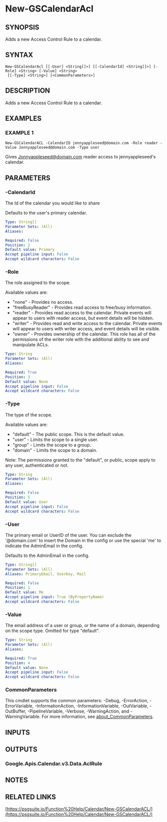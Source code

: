 # New-GSCalendarAcl

## SYNOPSIS
Adds a new Access Control Rule to a calendar.

## SYNTAX

```
New-GSCalendarAcl [[-User] <String[]>] [[-CalendarId] <String[]>] [-Role] <String> [-Value] <String>
 [[-Type] <String>] [<CommonParameters>]
```

## DESCRIPTION
Adds a new Access Control Rule to a calendar.

## EXAMPLES

### EXAMPLE 1
```
New-GSCalendarACL -CalendarID jennyappleseed@domain.com -Role reader -Value Jonnyappleseed@domain.com -Type user
```

Gives Jonnyappleseed@domain.com reader access to jennyappleseed's calendar.

## PARAMETERS

### -CalendarId
The Id of the calendar you would like to share

Defaults to the user's primary calendar.

```yaml
Type: String[]
Parameter Sets: (All)
Aliases:

Required: False
Position: 2
Default value: Primary
Accept pipeline input: False
Accept wildcard characters: False
```

### -Role
The role assigned to the scope.

Available values are:
* "none" - Provides no access.
* "freeBusyReader" - Provides read access to free/busy information.
* "reader" - Provides read access to the calendar.
Private events will appear to users with reader access, but event details will be hidden.
* "writer" - Provides read and write access to the calendar.
Private events will appear to users with writer access, and event details will be visible.
* "owner" - Provides ownership of the calendar.
This role has all of the permissions of the writer role with the additional ability to see and manipulate ACLs.

```yaml
Type: String
Parameter Sets: (All)
Aliases:

Required: True
Position: 3
Default value: None
Accept pipeline input: False
Accept wildcard characters: False
```

### -Type
The type of the scope.

Available values are:
* "default" - The public scope.
This is the default value.
* "user" - Limits the scope to a single user.
* "group" - Limits the scope to a group.
* "domain" - Limits the scope to a domain.

Note: The permissions granted to the "default", or public, scope apply to any user, authenticated or not.

```yaml
Type: String
Parameter Sets: (All)
Aliases:

Required: False
Position: 5
Default value: User
Accept pipeline input: False
Accept wildcard characters: False
```

### -User
The primary email or UserID of the user.
You can exclude the '@domain.com' to insert the Domain in the config or use the special 'me' to indicate the AdminEmail in the config.

Defaults to the AdminEmail in the config.

```yaml
Type: String[]
Parameter Sets: (All)
Aliases: PrimaryEmail, UserKey, Mail

Required: False
Position: 1
Default value: Me
Accept pipeline input: True (ByPropertyName)
Accept wildcard characters: False
```

### -Value
The email address of a user or group, or the name of a domain, depending on the scope type.
Omitted for type "default".

```yaml
Type: String
Parameter Sets: (All)
Aliases:

Required: True
Position: 4
Default value: None
Accept pipeline input: False
Accept wildcard characters: False
```

### CommonParameters
This cmdlet supports the common parameters: -Debug, -ErrorAction, -ErrorVariable, -InformationAction, -InformationVariable, -OutVariable, -OutBuffer, -PipelineVariable, -Verbose, -WarningAction, and -WarningVariable. For more information, see [about_CommonParameters](http://go.microsoft.com/fwlink/?LinkID=113216).

## INPUTS

## OUTPUTS

### Google.Apis.Calendar.v3.Data.AclRule
## NOTES

## RELATED LINKS

[https://psgsuite.io/Function%20Help/Calendar/New-GSCalendarACL/](https://psgsuite.io/Function%20Help/Calendar/New-GSCalendarACL/)

